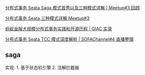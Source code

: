 [分布式事务 Seata Saga 模式首秀以及三种模式详解 | Meetup#3 回顾](https://mp.weixin.qq.com/s/67NvEVljnU-0-6rb7MWpGw)


[分布式事务 Seata 三种模式详解 Meetup#3](https://tech.antfin.com/community/activities/779/review/901)

[蚂蚁金服大规模分布式事务实践和开源历程 | GIAC 实录](https://mp.weixin.qq.com/s/qGnPpI6VHz9_hfY0vZPa5A)

[分布式事务 Seata TCC 模式深度解析 | SOFAChannel#4 直播整理](https://mp.weixin.qq.com/s/G9vkficqBSpmtGITgsJPgw)


## saga

实现: 1. 基于状态机引擎 2. 注解拦截器